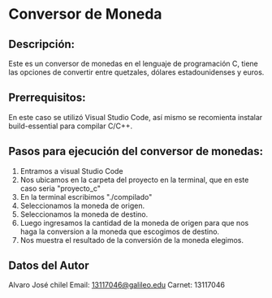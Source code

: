 # Conversor de Moneda

## Descripción: 

Este es un conversor de monedas en el lenguaje de programación C, tiene las opciones de convertir entre quetzales, dólares estadounidenses y euros.

## Prerrequisitos: 

En este caso se utilizó Visual Studio Code, así mismo se recomienta instalar build-essential para compilar C/C++.

## Pasos para ejecución del conversor de monedas:

1. Entramos a visual Studio Code
2. Nos ubicamos en la carpeta del proyecto en la terminal, que en este caso seria "proyecto_c"
3. En la terminal escribimos "./compilado"
4. Seleccionamos la moneda de origen.
5. Seleccionamos la moneda de destino.
6. Luego ingresamos la cantidad de la moneda de origen para que nos haga la conversion a la moneda que escogimos de destino.
7. Nos muestra el resultado de la conversión de la moneda elegimos.

## Datos del Autor

Alvaro José chilel
Email: 13117046@galileo.edu
Carnet: 13117046

 
